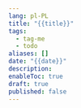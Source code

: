 ```yaml
---
lang: pl-PL
title: "{{title}}"
tags:
  - tag-me
  - todo
aliases: []
date: "{{date}}"
description:
enableToc: true
draft: true
published: false
---
```

